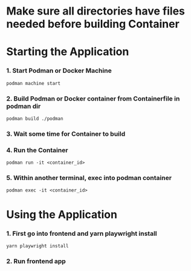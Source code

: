 # Make sure all directories have files needed before building Container

# Starting the Application
### 1. Start Podman or Docker Machine
    podman machine start

### 2. Build Podman or Docker container from Containerfile in podman dir
    podman build ./podman 

### 3. Wait some time for Container to build

### 4. Run the Container
    podman run -it <container_id>

### 5. Within another terminal, exec into podman container
    podman exec -it <container_id>


# Using the Application
### 1. First go into frontend and yarn playwright install
    yarn playwright install

### 2. Run frontend app